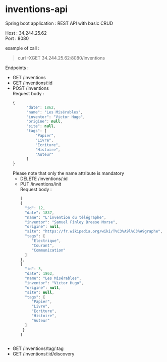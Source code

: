 # inventions-api
Spring boot application : REST API with basic CRUD

Host : 34.244.25.62 \
Port : 8080

example of call : 
> curl -XGET 34.244.25.62:8080/inventions

Endpoints : 

- GET /inventions
- GET /inventions/:id
- POST /inventions \
  Request body :
  ```javascript
  {
        "date": 1862,
        "name": "Les Misérables",
        "inventor": "Victor Hugo",
        "origine": null,
        "site": null,
        "tags": [
            "Papier",
            "Livre",
            "Ecriture",
            "Histoire",
            "Auteur"
        ]
  }
  ``` 
  Please note that only the name attribute is mandatory
  - DELETE /inventions/:id
  - PUT /inventions/init \
  Request body : 
    ```javascript
    [
    {
      "id": 12,
      "date": 1837,
      "name": "L'invention du télégraphe",
      "inventor": "Samuel Finley Breese Morse",
      "origine": null,
      "site": "https://fr.wikipedia.org/wiki/T%C3%A9l%C3%A9graphe",
      "tags": [
         "Electrique",
         "Courant",
         "Communication"
      ]
    },
    {
      "id": 3,
      "date": 1862,
      "name": "Les Misérables",
      "inventor": "Victor Hugo",
      "origine": null,
      "site": null,
      "tags": [
         "Papier",
         "Livre",
         "Ecriture",
         "Histoire",
         "Auteur"
      ]
     }
    ]
   ```
- GET /inventions/tag/:tag
- GET /inventions/:id/discovery
